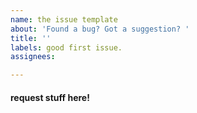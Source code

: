 ```yaml
---
name: the issue template
about: 'Found a bug? Got a suggestion? '
title: ''
labels: good first issue.
assignees: 

---
```


#### request stuff here!
